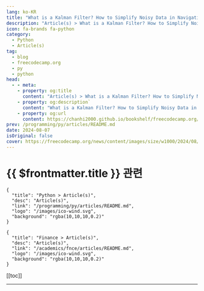 ```yaml
---
lang: ko-KR
title: "What is a Kalman Filter? How to Simplify Noisy Data in Navigation and Finance"
description: "Article(s) > What is a Kalman Filter? How to Simplify Noisy Data in Navigation and Finance"
icon: fa-brands fa-python
category: 
  - Python
  - Article(s)
tag: 
  - blog
  - freecodecamp.org
  - py
  - python
head:
  - - meta:
    - property: og:title
      content: "Article(s) > What is a Kalman Filter? How to Simplify Noisy Data in Navigation and Finance"
    - property: og:description`
      content: "What is a Kalman Filter? How to Simplify Noisy Data in Navigation and Finance"
    - property: og:url
      content: https://chanhi2000.github.io/bookshelf/freecodecamp.org/what-is-a-kalman-filter-with-python-code-examples.html
prev: /programming/py/articles/README.md
date: 2024-08-07
isOriginal: false
cover: https://freecodecamp.org/news/content/images/size/w1000/2024/08/pexels-skitterphoto-63901.jpg
---
```


# {{ $frontmatter.title }} 관련

```component VPCard
{
  "title": "Python > Article(s)",
  "desc": "Article(s)",
  "link": "/programming/py/articles/README.md",
  "logo": "/images/ico-wind.svg",
  "background": "rgba(10,10,10,0.2)"
}
```

```component VPCard
{
  "title": "Finance > Article(s)",
  "desc": "Article(s)",
  "link": "/academics/fnce/articles/README.md",
  "logo": "/images/ico-wind.svg",
  "background": "rgba(10,10,10,0.2)"
}
```

[[toc]]

---

<SiteInfo
  name="What is a Kalman Filter? How to Simplify Noisy Data in Navigation and Finance"
  desc="In a world where precision is key, handling noisy data effectively is crucial for solving complex problems. Whether you're trying to control a rocket or forecast the stock market, the ability to get good data from an uncertain environment is important. This is exactly the problem Kalman filters help solve..."
  url="https://freecodecamp.org/news/what-is-a-kalman-filter-with-python-code-examples/"
  logo="https://cdn.freecodecamp.org/universal/favicons/favicon.ico"
  preview="https://freecodecamp.org/news/content/images/size/w1000/2024/08/pexels-skitterphoto-63901.jpg"/>

<!-- TODO: 작성 -->

